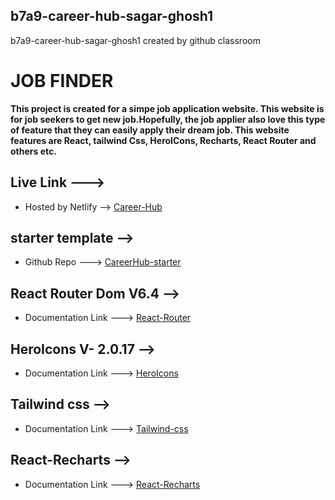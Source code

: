## b7a9-career-hub-sagar-ghosh1
b7a9-career-hub-sagar-ghosh1 created by github classroom

# JOB FINDER

__This project is created for a simpe job application website. This website is for job seekers to get new job.Hopefully, the job applier also love this type of feature that they can easily apply their dream job. This website features are React, tailwind Css, HeroICons, Recharts, React Router and others etc.__

## Live Link --->
+ Hosted by Netlify --> [Career-Hub]()

## starter template -->
+ Github Repo ---> [CareerHub-starter](https://github.com/Porgramming-Hero-web-course/b7a9-career-hub-sagar-ghosh1)

## React Router Dom V6.4 -->
+ Documentation Link ---> [React-Router](https://reactrouter.com/en/main)

## HeroIcons V- 2.0.17 -->
+ Documentation Link ---> [HeroIcons](https://heroicons.com/)

## Tailwind css -->
+ Documentation Link ---> [Tailwind-css](https://tailwindcss.com/)

## React-Recharts -->
+ Documentation Link ---> [React-Recharts](https://recharts.org/en-US/)
